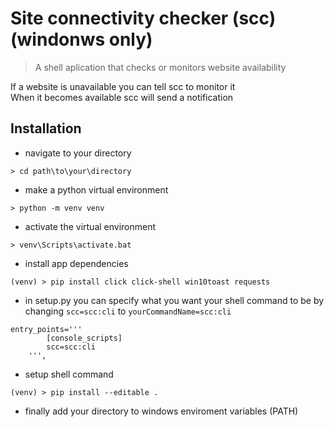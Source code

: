 # Site connectivity checker (scc) (windonws only)

> A shell aplication that checks or monitors website availability

If a website is unavailable you can tell scc to monitor it <br>
When it becomes available scc will send a notification

## Installation

* navigate to your directory

```
> cd path\to\your\directory
```

* make a python virtual environment

```
> python -m venv venv
```

* activate the virtual environment

```
> venv\Scripts\activate.bat
```

* install app dependencies

```
(venv) > pip install click click-shell win10toast requests
```

* in setup.py you can specify what you want your shell command to be by changing
`scc=scc:cli` to `yourCommandName=scc:cli`

```
entry_points='''
        [console_scripts]
        scc=scc:cli
    ''',
```

* setup shell command

```
(venv) > pip install --editable .
```

* finally add your directory to windows enviroment variables (PATH)
